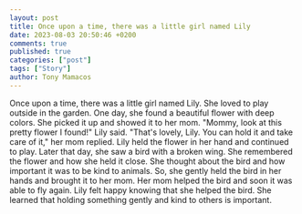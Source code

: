```yaml
---
layout: post
title: Once upon a time, there was a little girl named Lily
date: 2023-08-03 20:50:46 +0200
comments: true
published: true
categories: ["post"]
tags: ["Story"]
author: Tony Mamacos
---
```

Once upon a time, there was a little girl named Lily. She loved to play outside in the garden. One day, she found a beautiful flower with deep colors. She picked it up and showed it to her mom. 
"Mommy, look at this pretty flower I found!" Lily said.
"That's lovely, Lily. You can hold it and take care of it," her mom replied.
Lily held the flower in her hand and continued to play. Later that day, she saw a bird with a broken wing. She remembered the flower and how she held it close. She thought about the bird and how important it was to be kind to animals. 
So, she gently held the bird in her hands and brought it to her mom. Her mom helped the bird and soon it was able to fly again. Lily felt happy knowing that she helped the bird. She learned that holding something gently and kind to others is important.
